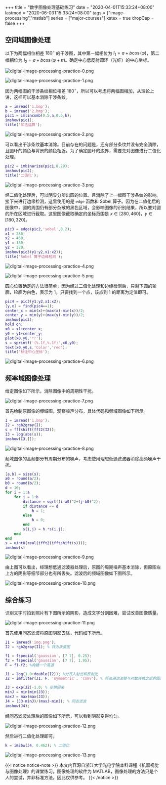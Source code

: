 +++
title = "数字图像处理基础练习"
date = "2020-04-01T15:33:24+08:00"
lastmod = "2020-06-03T15:33:24+08:00"
tags = ["image-processing","matlab"]
series = ["major-courses"]
katex = true
dropCap = false
+++

## 空间域图像处理

以下为两幅相位相差 $180^{\circ}$ 的干涉图，其中第一幅相位为 $I_1=a+b\cos(\varphi)$，第二幅相位为 $I_2=a+b\cos(\varphi+\pi)$。确定中心低反射圆环（光纤）的中心坐标。

![digital-image-processing-practice-0.png](/images/digital-image-processing-practice-0.png "第一幅干涉图")

![digital-image-processing-practice-1.png](/images/digital-image-processing-practice-1.png "第二幅干涉图")

因为两幅图的干涉条纹相位相差 $180^{\circ}$，所以可以考虑将两幅图相加，从理论上讲，这样可以基本消除干涉条纹。

```matlab
a = imread('1.bmp');
b = imread('2.bmp');
pic1 = imlincomb(0.5,a,0.5,b);
imshow(pic1);
title('加法运算');
```

![digital-image-processing-practice-2.png](/images/digital-image-processing-practice-2.png "图像相加")

可以看出干涉条纹基本消除。目前存在的问题是，还有部分条纹并没有完全消除，且圆环的颜色与背景的颜色相近。为了确定圆环的边界，需要先对图像进行二值化处理。

```matlab
pic2 = imbinarize(pic1,0.29);
imshow(pic2);
title('二值化');
```
![digital-image-processing-practice-3.png](/images/digital-image-processing-practice-3.png "二值化处理")

经二值化处理后，可以明显分辨出圆的位置。且消除了上一幅图干涉条纹的影响。接下来进行边缘检测，这里使用的是 `edge` 函数和 Sobel 算子。因为在二值化后的图像中，圆的周围仍有部分杂散的黑色区域，会影响图像的识别结果，所以要对圆的所在区域进行截取。这里图像截取确定的坐标范围是 $x\in[280,460]$，$y\in[180,320]$。

```matlab
pic3 = edge(pic2,'sobel',0.2);
x1 = 280;
x2 = 460;
y1 = 180;
y2 = 320;
imshow(pic3(y1:y2,x1:x2));
title('Sobel 算子边缘检测');
```

![digital-image-processing-practice-4.png](/images/digital-image-processing-practice-4.png "Sobel 算子边缘检测")

![digital-image-processing-practice-5.png](/images/digital-image-processing-practice-5.png "截取后的图像")

圆心位置确定的方法很简单，因为经过二值化处理和边缘检测后，只剩下圆的轮廓，轮廓为白色，表示为 $1$。只要找到一个点，该点到 $1$ 的距离为定值即可。

```matlab
pic4 = pic3(y1:y2,x1:x2);
[y,x] = find(pic4==1);
center_x = min(x)+(max(x)-min(x))/2;
center_y = min(y)+(max(y)-min(y))/2;
imshow(pic3);
hold on;
x0 = x1+center_x;
y0 = y1+center_y;
plot(x0,y0,'*r');
s = sprintf('(%.1f,%.1f)',x0,y0);
text(x0,y0,s,'Color','red');
title('标注中心坐标');
```

![digital-image-processing-practice-6.png](/images/digital-image-processing-practice-6.png "标注坐标")

## 频率域图像处理

给定图像如下所示，消除图像中的周期性干扰。

![digital-image-processing-practice-7.png](/images/digital-image-processing-practice-7.png "带有周期性干扰的图像")

首先绘制原图像的频域图，观察噪声分布，具体代码和频域图像如下所示。

```matlab
I = imread('1.bmp');
I2 = rgb2gray(I);
s = fftshift(fft2(I2));
I3 = log(abs(s));
imshow(I3,[]);
```

![digital-image-processing-practice-8.png](/images/digital-image-processing-practice-8.png "原图的频域图像")

频域图像的高频部分有周期分布的噪声，考虑使用理想低通滤波器消除高频噪声干扰。

```matlab
[a,b] = size(s);
a0 = round(a/2);
b0 = round(b/2);
d = 16;
for i = 1:a
    for j = 1:b
        distance = sqrt((i-a0)^2+(j-b0)^2);
        if distance <= d
            h = 1;
        else
            h = 0;
        end
        s(i,j) = h.*s(i,j);
    end
end
s = uint8(real(ifft2(ifftshift(s))));
imshow(s)
```

![digital-image-processing-practice-9.png](/images/digital-image-processing-practice-9.png "经理想低通滤波器处理后的图像")

由上图可以看出，经理想低通滤波器处理后，原图的周期噪声基本消除，但原图左上方的阴影等细节部分也有所丢失。滤波后的频域图像如下图所示。

![digital-image-processing-practice-10.png](/images/digital-image-processing-practice-10.png "滤波后的频域图像")

## 综合练习

识别文字时拍到照片有下图所示的阴影，造成文字分割困难，尝试改善图像质量。

![digital-image-processing-practice-11.png](/images/digital-image-processing-practice-11.png "原图带有阴影，文字识别困难")

首先使用同态滤波将原图阴影去除，代码如下所示。

```matlab
I1 = imread('img.png');
I2 = rgb2gray(I1); % 转为灰度图

f1 = fspecial('gaussian', [7 7], 0.25);
f2 = fspecial('gaussian', [7 7], 1.95);
F = f1-f2; %构建一个高通

J1 = log(1.0+double(I2)); %分开入射光和反射光
J2 = imfilter(J1, F, 'symmetric', 'conv'); % 将高通滤波器与对数转换之后的图像卷积

J3 = exp(J2)-1.0; % 变换回来
minJ = min(min(J3));
maxJ = max(max(J3));
J4 = (J3-minJ)/(maxJ-minJ); % 同态滤波
imshow(J4);
```

经同态滤波处理后的图像如下所示，可以看到阴影变得均匀。

![digital-image-processing-practice-12.png](/images/digital-image-processing-practice-12.png "经同态滤波处理后的图像")

然后进行二值化处理即可。

```matlab
k = im2bw(J4, 0.462); % 二值化
```

![digital-image-processing-practice-13.png](/images/digital-image-processing-practice-13.png "二值化后的图像")


{{< notice notice-note >}}
本文内容源自浙江大学光电学院本科课程《机器视觉与图像处理》的课堂练习，图像处理的软件为 MATLAB，图像处理的方法只是个人的尝试，并非标准方法，因此仅供参考。
{{< /notice >}}